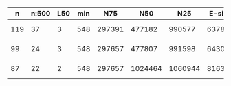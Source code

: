 n    |n:500  |L50  |min  |N75     |N50      |N25      |E-size  |max      |sum      |name
---  |---    |---  |---  |---     |---      |---      |---     |---      |---      |---
119  |37     |3    |548  |297391  |477182   |990577   |637849  |1024301  |4124459  |abyssoutput_April9-unitigs.fa
99   |24     |3    |548  |297657  |477807   |991598   |643023  |1024464  |4127911  |abyssoutput_April9-contigs.fa
87   |22     |2    |548  |297657  |1024464  |1060944  |816351  |1060944  |4128811  |abyssoutput_April9-scaffolds.fa
